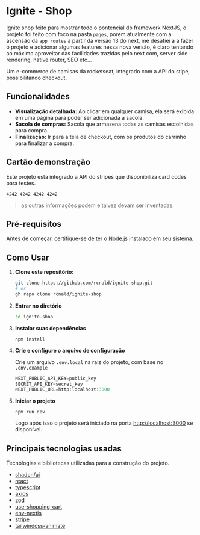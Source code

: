 # Ignite - Shop

Ignite shop feito para mostrar todo o pontencial do framework NextJS, o projeto foi feito com foco na pasta `pages`, porem atualmente com a ascensão da `app routes` a partir da versão 13 do next, me desafiei a a fazer o projeto e adicionar algumas features nessa nova versão, é claro tentando ao máximo aproveitar das facilidades trazidas pelo next com, server side rendering, native router, SEO etc... 

Um e-commerce de camisas da rocketseat, integrado com a API do stipe, possibilitando checkout.

## Funcionalidades

- **Visualização detalhada:** Ao clicar em qualquer camisa, ela será exibida em uma página para poder ser adicionada a sacola.
- **Sacola de compras:** Sacola que armazena todas as camisas escolhidas para compra.
- **Finalização:** Ir para a tela de checkout, com os produtos do carrinho para finalizar a compra.

## Cartão demonstração
Este projeto esta integrado a API do stripes que disponibiliza card codes para testes.
```http
4242 4242 4242 4242
```
> as outras informações podem e talvez devam ser inventadas.

## Pré-requisitos

Antes de começar, certifique-se de ter o [Node.js](https://nodejs.org/) instalado em seu sistema.

## Como Usar

1. **Clone este repositório:**
   ```bash
   git clone https://github.com/rcnald/ignite-shop.git
   # or
   gh repo clone rcnald/ignite-shop
   ```
2. **Entrar no diretório**
    ```bash
    cd ignite-shop
    ```
  
3. **Instalar suas dependências**
   
    ```
    npm install
    ```
4. **Crie e configure o arquivo de configuração**

    Crie um arquivo `.env.local` na raiz do projeto, com base no `.env.example`

    ```ts
    NEXT_PUBLIC_API_KEY=public_key
    SECRET_API_KEY=secret_key
    NEXT_PUBLIC_URL=http:localhost:3000
    ```
5. **Iniciar o projeto**
    ```
    npm run dev
    ```
    Logo após isso o projeto será iniciado na porta [http://localhost:3000](http://localhost:3000) se disponível.

## Principais tecnologias usadas
Tecnologias e bibliotecas utilizadas para a construção do projeto. 
- [shadcn/ui](https://ui.shadcn.com/)
- [react](https://react.dev/)
- [typescript](https://www.typescriptlang.org/)
- [axios](https://axios-http.com/docs/intro)
- [zod](https://zod.dev/)
- [use-shopping-cart](https://useshoppingcart.com/docs)
- [env-nextjs](https://github.com/t3-oss/t3-env)
- [stripe](https://github.com/t3-oss/t3-env)
- [tailwindcss-animate](https://github.com/jamiebuilds/tailwindcss-animate?tab=readme-ov-file#changing-animation-direction)